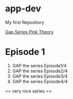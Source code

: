 # app-dev
My first Repository

[Gap Series Pink Theory](https://youtu.be/Eyr_TZFGzj4)

# Episode 1

1. GAP the series Episode1/4
2. GAP the series Episode2/4
3. GAP the series Episode3/4
4. GAP the series Episode4/4

== very nice series ==
